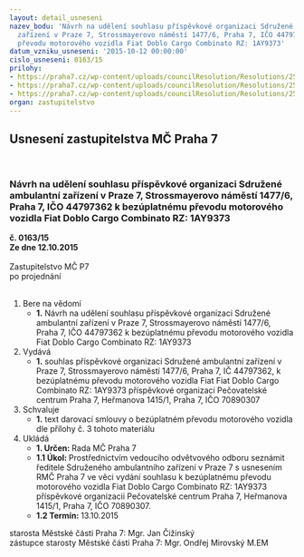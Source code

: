 ```yaml
---
layout: detail_usneseni
nazev_bodu: 'Návrh na udělení souhlasu příspěvkové organizaci Sdružené ambulantní
  zařízení v Praze 7, Strossmayerovo náměstí 1477/6, Praha 7, IČO 44797362 k bezúplatnému
  převodu motorového vozidla Fiat Doblo Cargo Combinato RZ: 1AY9373'
datum_vzniku_usneseni: '2015-10-12 00:00:00'
cislo_usneseni: 0163/15
prilohy:
- https://praha7.cz/wp-content/uploads/councilResolution/Resolutions/25432/8-15-dz_p%c5%99evod_auta.doc
- https://praha7.cz/wp-content/uploads/councilResolution/Resolutions/25432/8-15-bridge.doc
- https://praha7.cz/wp-content/uploads/councilResolution/Resolutions/25432/8-15-darovac%c3%ad_smlouva_o_bez%c3%baplatn%c3%a9m__p%c5%99evodu__motorov%c3%a9ho_vozidla_pcp7.doc
organ: zastupitelstvo
---
```

<div id="ucUsn_pList" class="usn">
	<span><h2>Usnesení zastupitelstva MČ Praha 7 </h2>
<br></span><div class="standBody">
<span><h3>Návrh na udělení souhlasu příspěvkové organizaci Sdružené ambulantní zařízení v Praze 7, Strossmayerovo náměstí 1477/6, Praha 7, IČO 44797362 k bezúplatnému převodu motorového vozidla Fiat Doblo Cargo Combinato RZ: 1AY9373</h3></span><div class="center">
		<strong>č. 0163/15</strong><br>
	</div>
<div class="center">
		<strong>Ze dne 12.10.2015</strong><br><br>
	</div>Zastupitelstvo MČ P7<br> po projednání<br><br><ol>
<li>Bere na vědomí<ul><li>
<strong>1.</strong> Návrh na udělení souhlasu příspěvkové organizaci Sdružené ambulantní zařízení v Praze 7, Strossmayerovo náměstí 1477/6, Praha 7, IČO 44797362 k bezúplatnému převodu motorového vozidla Fiat Doblo Cargo Combinato RZ: 1AY9373</li></ul>
</li>
<li>Vydává<ul><li>
<strong>1.</strong> souhlas příspěvkové organizaci Sdružené ambulantní zařízení v Praze 7, Strossmayerovo náměstí 1477/6, Praha 7, IČ 44797362, k bezúplatnému převodu motorového vozidla Fiat Fiat Doblo Cargo Combinato RZ: 1AY9373 příspěvkové organizaci Pečovatelské centrum Praha 7, Heřmanova 1415/1, Praha 7, IČO 70890307</li></ul>
</li>
<li>Schvaluje<ul><li>
<strong>1.</strong> text darovací smlouvy o bezúplatném převodu motorového vozidla dle přílohy  č. 3 tohoto materiálu</li></ul>
</li>
<li>Ukládá<ul>
<li>
<strong>1. Určen: </strong>Rada MČ Praha 7</li>
<li>
<strong>1.1 Úkol: </strong>Prostřednictvím vedoucího odvětvového odboru seznámit ředitele Sdruženého ambulantního zařízení v Praze 7 s usnesením RMČ Praha 7 ve věci vydání souhlasu k bezúplatnému převodu motorového vozidla Fiat Doblo Cargo Combinato RZ: 1AY9373 příspěvkové organizacii Pečovatelské centrum Praha 7, Heřmanova 1415/1, Praha 7, IČO 70890307.</li>
<li>
<strong>1.2 Termín: </strong>13.10.2015</li>
</ul>
</li>
</ol>starosta Městské části Praha 7: Mgr. Jan Čižinský<br>zástupce starosty Městské části Praha 7: Mgr. Ondřej Mirovský M.EM
</div>
</div>